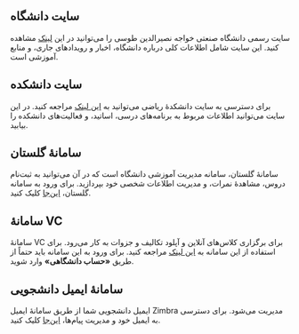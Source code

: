 ## سایت دانشگاه
سایت رسمی دانشگاه صنعتی خواجه نصیرالدین طوسی را می‌توانید در این [لینک](https://www.kntu.ac.ir) مشاهده کنید. این سایت شامل اطلاعات کلی درباره دانشگاه، اخبار و رویدادهای جاری، و منابع آموزشی است.
## سایت دانشکده
برای دسترسی به سایت دانشکدهٔ ریاضی می‌توانید به [این لینک](https://knust.ac.ir/cs) مراجعه کنید. در این سایت می‌توانید اطلاعات مربوط به برنامه‌های درسی، اساتید، و فعالیت‌های دانشکده را بیابید.

## سامانهٔ گلستان
سامانهٔ گلستان، سامانه مدیریت آموزشی دانشگاه است که در آن می‌توانید به ثبت‌نام دروس، مشاهدهٔ نمرات، و مدیریت اطلاعات شخصی خود بپردازید. برای ورود به سامانه گلستان، [این‌جا](https://golestan.kntu.ac.ir) کلیک کنید.

## سامانهٔ VC
سامانهٔ VC برای برگزاری کلاس‌های آنلاین و آپلود تکالیف و جزوات به کار می‌رود. برای استفاده از این سامانه به [این لینک](https://vc.kntu.ac.ir) مراجعه کنید. برای ورود به این سامانه باید حتماً از طریق **«حساب دانشگاهی»** وارد شوید.

## سامانهٔ ایمیل دانشجویی
ایمیل دانشجویی شما از طریق سامانهٔ ایمیل Zimbra مدیریت می‌شود. برای دسترسی به ایمیل خود و مدیریت پیام‌ها، [این‌جا](https://email.kntu.ac.ir) کلیک کنید.
